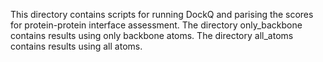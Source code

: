 This directory contains scripts for running DockQ and parising the scores for protein-protein interface assessment.
The directory only_backbone contains results using only backbone atoms.
The directory all_atoms contains results using all atoms.
